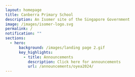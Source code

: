 ```yaml
---
layout: homepage
title: Canberra Primary School
description: An Isomer site of the Singapore Government
image: /images/isomer-logo.svg
permalink: /
notification: ""
sections:
  - hero:
      background: /images/landing page 2.gif
      key_highlights:
        - title: Announcements
          description: Click here for announcements
          url: /announcements/oyea2024/
---
```

